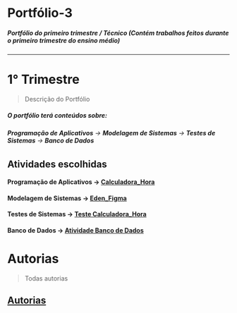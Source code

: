 # Portfólio-3
##### Portfólio do primeiro trimestre / Técnico (Contém trabalhos feitos durante o primeiro trimestre do ensino médio)
----------------------------------------------------------------------------------------------------------------
# **1° Trimestre**
> Descrição do Portfólio
##### *O portfólio terá conteúdos sobre:*  
###### **Programação de Aplicativos** →  **Modelagem de Sistemas** →  **Testes de Sistemas** →  **Banco de Dados**

## Atividades escolhidas 
#### Programação de Aplicativos → [Calculadora_Hora](https://github.com/Zendroo/Portfolio-3/blob/main/Programa%C3%A7%C3%A3o%20de%20Aplicativos_1/calculadora_hora.zip)
#### Modelagem de Sistemas → [Eden_Figma](https://www.figma.com/proto/Os6iIfXUY57wBv5JD37Z0Q/%C3%A9den?node-id=1-2&starting-point-node-id=1%3A2)
#### Testes de Sistemas → [Teste Calculadora_Hora](https://docs.google.com/document/d/100zKOQ4r_O1jZbAx2qF_gIetmPkc3fNRJHY2FtkrC8Q/edit?usp=sharing)
#### Banco de Dados → [Atividade Banco de Dados](https://docs.google.com/document/d/1YciSm4AxkQeHfKLrUFR90eFSNGZIx6vGa48YwPq2kEQ/edit?usp=sharing)

# Autorias 
> Todas autorias
## [Autorias](https://docs.google.com/document/d/1vNwGoMkuNgqaeRQayzWDvhKs4CxU8vyJnPuWEPT4kYA/edit?usp=sharing)
